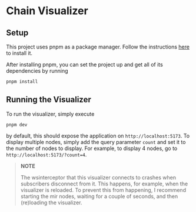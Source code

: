 # Chain Visualizer

## Setup

This project uses pnpm as a package manager. Follow the instructions [here](https://pnpm.io/) to install it.

After installing pnpm, you can set the project up and get all of its dependencies by running

```
pnpm install
```

## Running the Visualizer

To run the visualizer, simply execute

```
pnpm dev
```

by default, this should expose the application on `http://localhost:5173`.
To display multiple nodes, simply add the query parameter `count` and set it to the number of nodes to display.
For example, to display 4 nodes, go to `http://localhost:5173/?count=4`.

> **NOTE**
>
> The wsinterceptor that this visualizer connects to crashes when subscribers disconnect from it.
> This happens, for example, when the visualizer is reloaded.
> To prevent this from happening, I recommend starting the mir nodes, waiting for a couple of seconds, and then (re)loading the visualizer.
